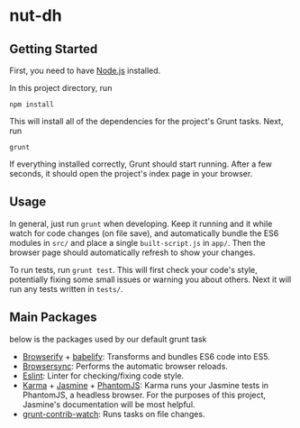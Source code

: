 # nut-dh

## Getting Started

First, you need to have [Node.js](https://nodejs.org/en/download/) installed.

In this project directory, run

	npm install

This will install all of the dependencies for the project's Grunt tasks. Next, run

	grunt

If everything installed correctly, Grunt should start running. After a few seconds, it should open the project's index page in your browser.

## Usage

In general, just run `grunt` when developing. Keep it running and it while watch for code changes (on file save), and automatically bundle the ES6 modules in `src/` and place a single `built-script.js` in `app/`. Then the browser page should automatically refresh to show your changes.

To run tests, run `grunt test`. This will first check your code's style, potentially fixing some small issues or warning you about others. Next it will run any tests written in `tests/`.

## Main Packages

below is the packages used by our default grunt task

 * [Browserify](http://browserify.org/) + [babelify](https://github.com/babel/babelify): Transforms and bundles ES6 code into ES5.
 * [Browsersync](https://www.browsersync.io/): Performs the automatic browser reloads.
 * [Eslint](http://eslint.org/): Linter for checking/fixing code style.
 * [Karma](https://karma-runner.github.io/0.13/index.html) + [Jasmine](http://jasmine.github.io/2.0/introduction.html) + [PhantomJS](http://phantomjs.org/): Karma runs your Jasmine tests in PhantomJS, a headless browser. For the purposes of this project, Jasmine's documentation will be most helpful.
 * [grunt-contrib-watch](https://github.com/gruntjs/grunt-contrib-watch): Runs tasks on file changes.
